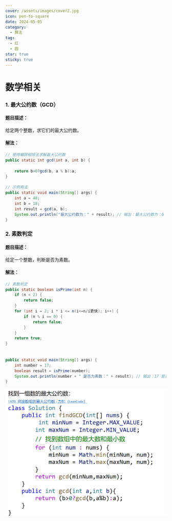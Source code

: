 ```yaml
---
cover: /assets/images/cover2.jpg
icon: pen-to-square
date: 2024-05-05
category:
  - 算法
tag:
  - 红
  - 圆
star: true
sticky: true
---
```

# 数学相关
### 1. 最大公约数（GCD）
#### 题目描述：
给定两个整数，求它们的最大公约数。

#### 解法：
```java
// 使用辗转相除法求解最大公约数
public static int gcd(int a, int b) {
   
    return b>0?gcd(b, a % b):a;
}

// 示例用法
public static void main(String[] args) {
    int a = 48;
    int b = 18;
    int result = gcd(a, b);
    System.out.println("最大公约数为：" + result); // 输出：最大公约数为：6
}
```

### 2. 素数判定
#### 题目描述：
给定一个整数，判断是否为素数。

#### 解法：
```java
// 素数判定
public static boolean isPrime(int n) {
    if (n < 2) {
        return false;
    }
    for (int i = 2; i * i <= n(i<=n/i更快); i++) {
        if (n % i == 0) {
            return false;
        }
    }
    return true;
}


public static void main(String[] args) {
    int number = 17;
    boolean result = isPrime(number);
    System.out.println(number + " 是否为素数：" + result); // 输出：17 是否为素数：true
}
```
![img.png](img.png)
